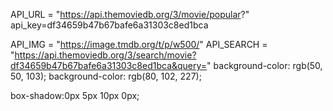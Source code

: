 API_URL = "https://api.themoviedb.org/3/movie/popular?"
api_key=df34659b47b67bafe6a31303c8ed1bca

API_IMG = "https://image.tmdb.org/t/p/w500/"
API_SEARCH = "https://api.themoviedb.org/3/search/movie?df34659b47b67bafe6a31303c8ed1bca&query="
background-color: rgb(50, 50, 103);
background-color: rgb(80, 102, 227);

box-shadow:0px 5px 10px 0px;
